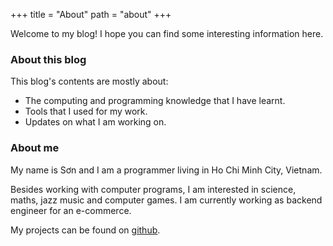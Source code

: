 +++
title = "About"
path = "about"
+++

Welcome to my blog! I hope you can find some interesting information here.

### About this blog

This blog's contents are mostly about:
* The computing and programming knowledge that I have learnt.
* Tools that I used for my work.
* Updates on what I am working on.

### About me
My name is Sơn and I am a programmer living in Ho Chi Minh City, Vietnam.

Besides working with computer programs, I am interested in science, maths, jazz music and computer games. I am currently working as backend engineer for an e-commerce.

My projects can be found on [github](https://github.com/sondnm).
